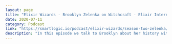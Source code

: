 ```yaml
---
layout: page
title: "Elixir Wizards - Brooklyn Zelenka on Witchcraft - Elixir Internals"
date: 2020-07-11
category: Podcast
link: "https://smartlogic.io/podcast/elixir-wizards/season-two-zelenka/"
description: "In this episode we talk to Brooklyn about her history with Elixir, how she got started and what attracts her to it."
---
```

